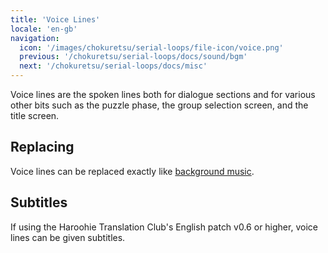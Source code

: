 ```yaml
---
title: 'Voice Lines'
locale: 'en-gb'
navigation:
  icon: '/images/chokuretsu/serial-loops/file-icon/voice.png'
  previous: '/chokuretsu/serial-loops/docs/sound/bgm'
  next: '/chokuretsu/serial-loops/docs/misc'
---
```


Voice lines are the spoken lines both for dialogue sections and for various other bits such as the puzzle phase, the group selection screen, and the title screen.

## Replacing
Voice lines can be replaced exactly like [background music](./bgm).

## Subtitles
If using the Haroohie Translation Club's English patch v0.6 or higher, voice lines can be given subtitles.